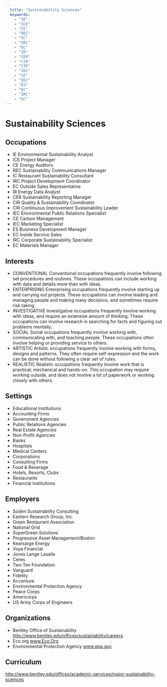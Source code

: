 ```yaml
---
  title: "Sustainability Sciences"
  keywords: 
    - "IE"
    - "ICE"
    - "CE"
    - "REC"
    - "IC"
    - "IRC"
    - "EC"
    - "IR"
    - "CER"
    - "CIR"
    - "CIR"
    - "IEC"
    - "CE"
    - "IEC"
    - "ES"
    - "EC"
    - "IRC"
    - "EC"
---
```

# Sustainability Sciences

## Occupations


 - IE
    Environmental Sustainability Analyst
 - ICE
    Project Manager
 - CE
    Energy Auditors
 - REC
    Sustainability Communications Manager
 - IC
    Restaurant Sustainability Consultant
 - IRC
    Project Development Coordinator
 - EC
    Outside Sales Representative
 - IR
    Energy Data Analyst
 - CER
    Sustainability Reporting Manager
 - CIR
    Quality & Sustainability Coordinator
 - CIR
    Continuous Improvement Sustainability Leader
 - IEC
    Environmental Public Relations Specialist
 - CE
    Carbon Management
 - IEC
    Marketing Specialist
 - ES
    Business Development Manager
 - EC
    Inside Service Sales
 - IRC
    Corporate Sustainability Specialist
 - EC
    Materials Manager

## Interests


 - CONVENTIONAL
    Conventional occupations frequently involve following set procedures and routines. These occupations can include working with data and details more than with ideas.
 - ENTERPRISING
    Enterprising occupations frequently involve starting up and carrying out projects. These occupations can involve leading and managing people and making many decisions, and sometimes require risk taking.
 - INVESTIGATIVE
    Investigative occupations frequently involve working with ideas, and require an extensive amount of thinking. These occupations can involve research in searching for facts and figuring out problems mentally.
 - SOCIAL
    Social occupations frequently involve working with, communicating with, and teaching people. These occupations often involve helping or providing service to others.
 - ARTISTIC
    Artistic occupations frequently involve working with forms, designs and patterns. They often require self-expression and the work can be done without following a clear set of rules.
 - REALISTIC
    Realistic occupations frequently involve work that is practical, mechanical and hands-on. This occupation may require working outside, and does not involve a lot of paperwork or working closely with others.

## Settings


 - Educational Institutions
 - Accounting Firms
 - Government Agencies
 - Public Relations Agencies
 - Real Estate Agencies
 - Non-Profit Agencies
 - Banks
 - Hospitals
 - Medical Centers
 - Corporations
 - Consulting Firms
 - Food & Beverage
 - Hotels, Resorts, Clubs
 - Restaurants
 - Financial Institutions

## Employers


 - Soden Sustainability Consulting
 - Eastern Research Group, Inc.
 - Green Restaurant Association
 - National Grid
 - SuperGreen Solutions
 - Progressive Asset Management/Boston
 - Kearsarge Energy
 - Voya Financial
 - Jones Lange Lasalle
 - Ceres
 - Two Ten Foundation
 - Vanguard
 - Fidelity
 - Accenture
 - Environmental Protection Agency
 - Peace Corps
 - Americorps
 - US Army Corps of Engineers

## Organizations


 - Bentley Office of Sustainability
    http://www.bentley.edu/offices/sustainability/careers
 - Eco.org
    www.Eco.Org
 - Environmental Protection Agency
    www.epa.gov

## Curriculum


http://www.bentley.edu/offices/academic-services/major-sustainability-sciences
